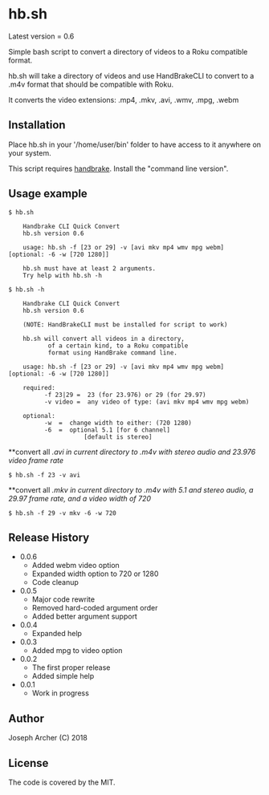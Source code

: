 # hb.sh

Latest version = 0.6

Simple bash script to convert a directory of videos to a Roku compatible format.

hb.sh will take a directory of videos and use HandBrakeCLI to convert to a .m4v format that should be compatible with Roku.

It converts the video extensions: .mp4, .mkv, .avi, .wmv, .mpg, .webm

## Installation

Place hb.sh in your '/home/user/bin' folder to have access to it anywhere on your system.

This script requires [handbrake](https://handbrake.fr). Install the "command line version".

## Usage example

```
$ hb.sh

    Handbrake CLI Quick Convert
    hb.sh version 0.6

    usage: hb.sh -f [23 or 29] -v [avi mkv mp4 wmv mpg webm] [optional: -6 -w [720 1280]]

    hb.sh must have at least 2 arguments.
    Try help with hb.sh -h

$ hb.sh -h

    Handbrake CLI Quick Convert
    hb.sh version 0.6

    (NOTE: HandBrakeCLI must be installed for script to work)

    hb.sh will convert all videos in a directory,
           of a certain kind, to a Roku compatible
           format using HandBrake command line.

    usage: hb.sh -f [23 or 29] -v [avi mkv mp4 wmv mpg webm] [optional: -6 -w [720 1280]]

    required:
          -f 23|29 =  23 (for 23.976) or 29 (for 29.97)
          -v video =  any video of type: (avi mkv mp4 wmv mpg webm)

    optional:
          -w  =  change width to either: (720 1280)
          -6  =  optional 5.1 [for 6 channel]
                     [default is stereo]

```

**convert all *.avi in current directory to *.m4v with stereo audio and 23.976 video frame rate**
```
$ hb.sh -f 23 -v avi
```

**convert all *.mkv in current directory to *.m4v with 5.1 and stereo audio, a 29.97 frame rate, and a video width of 720**
```
$ hb.sh -f 29 -v mkv -6 -w 720
```

## Release History

* 0.0.6
    * Added webm video option
    * Expanded width option to 720 or 1280
    * Code cleanup
* 0.0.5
    * Major code rewrite
    * Removed hard-coded argument order
    * Added better argument support
* 0.0.4
    * Expanded help
* 0.0.3
    * Added mpg to video option
* 0.0.2
    * The first proper release
    * Added simple help
* 0.0.1
    * Work in progress


## Author

Joseph Archer (C) 2018


## License

The code is covered by the MIT.
